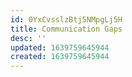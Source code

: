 ```yaml
---
id: 0YxCvsslzBtj5NMpgLj5H
title: Communication Gaps
desc: ''
updated: 1639759645944
created: 1639759645944
---
```


